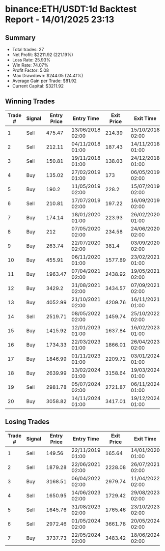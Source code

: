 # binance:ETH/USDT:1d Backtest Report - 14/01/2025 23:13
## Summary

- Total trades: 27
- Net Profit: $2211.92 (221.19%)
- Loss Rate: 25.93%
- Win Rate: 74.07%
- Profit Factor: 5.08
- Max Drawdown: $244.05 (24.41%)
- Average Gain per Trade: $81.92
- Current Capital: $3211.92

## Winning Trades

| Trade # | Signal | Entry Price | Entry Time | Exit Price | Exit Time | Gain |
|---------|--------|-------------|------------|------------|-----------|------|
| 1 | Sell | 475.47 | 13/06/2018 02:00 | 214.39 | 15/10/2018 02:00 | $137.27 |
| 2 | Sell | 212.11 | 04/11/2018 01:00 | 187.43 | 14/11/2018 01:00 | $33.08 |
| 3 | Sell | 150.81 | 19/11/2018 01:00 | 138.03 | 24/12/2018 01:00 | $24.79 |
| 4 | Buy | 135.02 | 27/02/2019 01:00 | 173 | 06/05/2019 02:00 | $84.05 |
| 5 | Buy | 190.2 | 11/05/2019 02:00 | 228.2 | 15/07/2019 02:00 | $63.89 |
| 6 | Sell | 210.81 | 17/07/2019 02:00 | 197.22 | 16/09/2019 02:00 | $21.65 |
| 7 | Buy | 174.14 | 18/01/2020 01:00 | 223.93 | 26/02/2020 01:00 | $94.93 |
| 8 | Buy | 212 | 07/05/2020 02:00 | 234.58 | 24/06/2020 02:00 | $37.89 |
| 9 | Buy | 263.74 | 22/07/2020 02:00 | 381.4 | 03/09/2020 02:00 | $162.93 |
| 10 | Buy | 455.91 | 06/11/2020 01:00 | 1577.89 | 23/02/2021 01:00 | $999.03 |
| 11 | Buy | 1963.47 | 07/04/2021 02:00 | 2438.92 | 19/05/2021 02:00 | $158.78 |
| 12 | Buy | 3429.2 | 31/08/2021 02:00 | 3434.57 | 07/09/2021 02:00 | $1.04 |
| 13 | Buy | 4052.99 | 21/10/2021 02:00 | 4209.76 | 16/11/2021 01:00 | $25.66 |
| 14 | Sell | 2519.71 | 08/05/2022 02:00 | 1459.74 | 25/10/2022 02:00 | $277.57 |
| 15 | Buy | 1415.92 | 12/01/2023 01:00 | 1637.84 | 16/02/2023 01:00 | $114.29 |
| 16 | Buy | 1734.33 | 22/03/2023 01:00 | 1866.01 | 26/04/2023 02:00 | $57.54 |
| 17 | Buy | 1846.99 | 01/11/2023 01:00 | 2209.72 | 03/01/2024 01:00 | $147.12 |
| 18 | Buy | 2639.99 | 13/02/2024 01:00 | 3158.64 | 19/03/2024 01:00 | $154.40 |
| 19 | Sell | 2981.78 | 05/07/2024 02:00 | 2721.87 | 06/11/2024 01:00 | $66.55 |
| 20 | Buy | 3058.82 | 14/11/2024 01:00 | 3417.01 | 19/12/2024 01:00 | $91.36 |


## Losing Trades

| Trade # | Signal | Entry Price | Entry Time | Exit Price | Exit Time | Loss |
|---------|--------|-------------|------------|------------|-----------|------|
| 1 | Sell | 149.56 | 22/11/2019 01:00 | 165.64 | 14/01/2020 01:00 | $36.68 |
| 2 | Sell | 1879.28 | 22/06/2021 02:00 | 2228.08 | 26/07/2021 02:00 | $129.07 |
| 3 | Buy | 3168.51 | 06/04/2022 02:00 | 2979.74 | 11/04/2022 02:00 | $39.91 |
| 4 | Sell | 1650.95 | 14/06/2023 02:00 | 1729.42 | 29/08/2023 02:00 | $36.70 |
| 5 | Sell | 1645.76 | 31/08/2023 02:00 | 1765.46 | 23/10/2023 02:00 | $55.50 |
| 6 | Sell | 2972.46 | 01/05/2024 02:00 | 3661.78 | 20/05/2024 02:00 | $191.21 |
| 7 | Buy | 3737.73 | 22/05/2024 02:00 | 3483.42 | 18/06/2024 02:00 | $52.85 |
